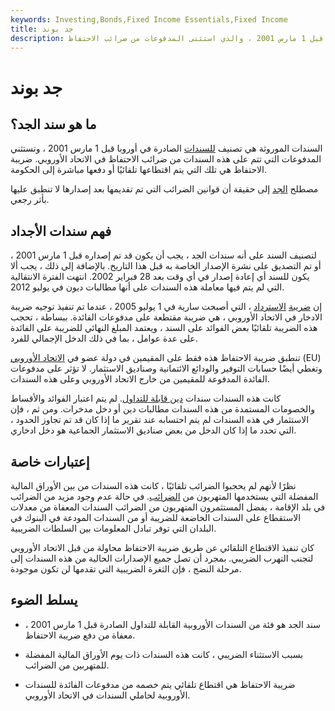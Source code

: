 ```yaml
---
keywords: Investing,Bonds,Fixed Income Essentials,Fixed Income
title: جد بوند
description: يشير السند الموروث إلى تصنيف للسندات في أوروبا ، تم إصداره قبل 1 مارس 2001 ، والذي استثنى المدفوعات من ضرائب الاحتفاظ.
---
```


# جد بوند
## ما هو سند الجد؟

السندات الموروثة هي تصنيف [للسندات](/bond) الصادرة في أوروبا قبل 1 مارس 2001 ، وتستثني المدفوعات التي تتم على هذه السندات من ضرائب الاحتفاظ في الاتحاد الأوروبي. ضريبة الاحتفاظ هي تلك التي يتم اقتطاعها تلقائيًا أو دفعها مباشرة إلى الحكومة.

مصطلح [الجد](/grandfatherclause) إلى حقيقة أن قوانين الضرائب التي تم تقديمها بعد إصدارها لا تنطبق عليها بأثر رجعي.

## فهم سندات الأجداد

لتصنيف السند على أنه سندات الجد ، يجب أن يكون قد تم إصداره قبل 1 مارس 2001 ، أو تم التصديق على نشرة الإصدار الخاصة به قبل هذا التاريخ. بالإضافة إلى ذلك ، يجب ألا يكون للسند أي إعادة إصدار في أي وقت بعد 28 فبراير 2002. انتهت الفترة الانتقالية التي لم يتم فيها معاملة هذه السندات على أنها مطالبات ديون في يوليو 2012.

إن [ضريبة](/retentiontax) [الاسترداد](/retentiontax) ، التي أصبحت سارية في 1 يوليو 2005 ، عندما تم تنفيذ توجيه ضريبة الادخار في الاتحاد الأوروبي ، هي ضريبة مقتطعة على مدفوعات الفائدة. ببساطة ، تحجب هذه الضريبة تلقائيًا بعض الفوائد على السند ، ويعتمد المبلغ النهائي للضريبة على الفائدة على عدة عوامل ، بما في ذلك الدخل الإجمالي للفرد.

تنطبق ضريبة الاحتفاظ هذه فقط على المقيمين في دولة عضو في [الاتحاد الأوروبي](/europeanunion) (EU) وتغطي أيضًا حسابات التوفير والودائع الائتمانية وصناديق الاستثمار. لا تؤثر على مدفوعات الفائدة المدفوعة للمقيمين من خارج الاتحاد الأوروبي وعلى هذه السندات.

كانت هذه السندات سندات [دين قابلة للتداول](/negotiable-instrument). لم يتم اعتبار الفوائد والأقساط والخصومات المستمدة من هذه السندات مطالبات دين أو دخل مدخرات. ومن ثم ، فإن الاستثمار في هذه السندات لم يتم احتسابه عند تقرير ما إذا كان قد تم تجاوز الحدود ، التي تحدد ما إذا كان الدخل من بعض صناديق الاستثمار الجماعية هو دخل ادخاري.

## إعتبارات خاصة

نظرًا لأنهم لم يحجبوا الضرائب تلقائيًا ، كانت هذه السندات من بين الأوراق المالية المفضلة التي يستخدمها المتهربون من [الضرائب](/taxevasion). في حالة عدم وجود مزيد من الضرائب في بلد الإقامة ، يفضل المستثمرون المتهربون من الضرائب السندات المعفاة من معدلات الاستقطاع على السندات الخاضعة للضريبة أو من السندات المودعة في البنوك في البلدان التي توفر تبادل المعلومات بين السلطات الضريبية.

كان تنفيذ الاقتطاع التلقائي عن طريق ضريبة الاحتفاظ محاولة من قبل الاتحاد الأوروبي لتجنب التهرب الضريبي. بمجرد أن تصل جميع الإصدارات الحالية من هذه السندات إلى مرحلة النضج ، فإن الثغرة الضريبية التي تقدمها لن تكون موجودة.

## يسلط الضوء

- سند الجد هو فئة من السندات الأوروبية القابلة للتداول الصادرة قبل 1 مارس 2001 ، معفاة من دفع ضريبة الاحتفاظ.

- بسبب الاستثناء الضريبي ، كانت هذه السندات ذات يوم الأوراق المالية المفضلة للمتهربين من الضرائب.

- ضريبة الاحتفاظ هي اقتطاع تلقائي يتم خصمه من مدفوعات الفائدة للسندات الأوروبية لحاملي السندات في الاتحاد الأوروبي.

